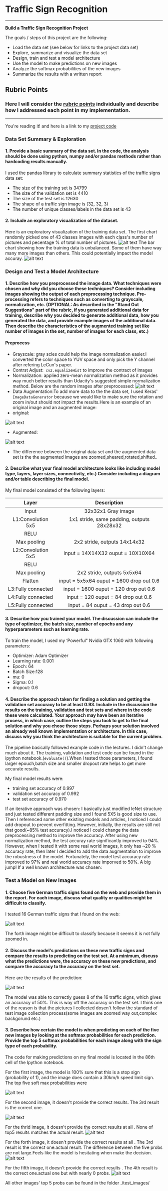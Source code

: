 # **Traffic Sign Recognition** 

---

**Build a Traffic Sign Recognition Project**

The goals / steps of this project are the following:
* Load the data set (see below for links to the project data set)
* Explore, summarize and visualize the data set
* Design, train and test a model architecture
* Use the model to make predictions on new images
* Analyze the softmax probabilities of the new images
* Summarize the results with a written report


[//]: # (Image References)

[image1]: ./pipeline_images/dataset_summary_1.png "Example Image"
[image2]: ./pipeline_images/dataset_summary_2.png "Bar Chart"
[image3]: ./pipeline_images/images_preprocessed.png "Grayscaled Image"
[image4]: ./pipeline_images/images_agumented_1.png "Original"
[image5]: ./pipeline_images/images_agumented_2.png "Augmented Image"
[image6]: ./pipeline_images/images_new.png "Real world Images"
[image7]: ./pipeline_images/images_new_predict.png "Real world Images Prediction"
[image8]: ./pipeline_images/image_predict_Speed_limit__30km_h_.png "predict_1"
[image9]: ./pipeline_images/image_predict_Priority_road.png "predict_2"
[image10]: ./pipeline_images/image_predict_Yield.png "predict_3"
[image11]: ./pipeline_images/image_predict_No_entry.png "predict_4"
[image12]: ./pipeline_images/image_predict_Dangerous_curve_to_the_left.png "predict_5"
[image13]: ./pipeline_images/image_predict_Slippery_road.png "predict_6"




## Rubric Points
### Here I will consider the [rubric points](https://review.udacity.com/#!/rubrics/481/view) individually and describe how I addressed each point in my implementation.  

---
You're reading it! and here is a link to my [project code](https://github.com/xjtuyanshi/CarND-Traffic-Sign-Classifier-Project/blob/master/Traffic_Sign_Classifier.ipynb)

### Data Set Summary & Exploration

#### 1. Provide a basic summary of the data set. In the code, the analysis should be done using python, numpy and/or pandas methods rather than hardcoding results manually.

I used the pandas library to calculate summary statistics of the traffic
signs data set:

* The size of the training set is 34799
* The size of the validation set is 4410
* The size of the test set is 12630
* The shape of a traffic sign image is (32, 32, 3)
* The number of unique classes/labels in the data set is 43

#### 2. Include an exploratory visualization of the dataset.

Here is an exploratory visualization of the training data set. The first chart randomly picked one of 43 classes images with each class's number of pictures and pecentage % of total number of pictures.
![alt text][image1]
The bar chart showing how the training data is unbalanced. Some of them have way many more images than others. This could potentially impact the model accuray.
![alt text][image2]

### Design and Test a Model Architecture

#### 1. Describe how you preprocessed the image data. What techniques were chosen and why did you choose these techniques? Consider including images showing the output of each preprocessing technique. Pre-processing refers to techniques such as converting to grayscale, normalization, etc. (OPTIONAL: As described in the "Stand Out Suggestions" part of the rubric, if you generated additional data for training, describe why you decided to generate additional data, how you generated the data, and provide example images of the additional data. Then describe the characteristics of the augmented training set like number of images in the set, number of images for each class, etc.)
#### Preprocess
* Grayscale: gray scles could help the image normalization easier.I converted the color space to YUV space and only pick the Y channel after refering LeCun's paper.
* Contrst Adjust:` cv2.equalizeHist` to improve the contract of images
* Normalization: applied zero-mean normalization method as it provides way much better results than Udacity's suggested simple normalization method.
Below are the random images after preprocessed:
![alt text][image3]
* Data Augmentation:To add more data to the the data set, I used Keras' `ImageDataGenerator` because we would like to make sure the rotation and zoom in/out should not impact the results.Here is an example of an original image and an augmented image:
* original:

![alt text][image4]

* Augmented:

![alt text][image5]

* The difference between the original data set and the augmented data set is the the augmented images are zoomed,sheared,rotated,shifted..


#### 2. Describe what your final model architecture looks like including model type, layers, layer sizes, connectivity, etc.) Consider including a diagram and/or table describing the final model.

My final model consisted of the following layers:

| Layer         		  |     Description	        					  | 
|:---------------------:  |:---------------------------------------------:| 
| Input         		  | 32x32x1 Gray image   						  | 
| L1:Convolution 5x5      | 1x1 stride, same padding, outputs 28x28x32	  |
| RELU					  |												  |
| Max pooling	      	  | 2x2 stride,  outputs 14x14x32 				  |
| L2:Convolution 5x5	  | input = 14X14X32 ouput = 10X10X64    		  |
| RELU					  |												  |
| Max pooling	      	  | 2x2 stride,  outputs 5x5x64			          |
| Flatten	              | input = 5x5x64	 ouput = 1600  drop out 0.6   |
| L3:Fully connected	  | input = 1600 ouput = 120  drop out 0.6   	  |
| L4:Fully connected	  | input = 120  ouput = 84  drop out 0.6   	  |
| L5:Fully connected	  | input = 84   ouput = 43 drop out 0.6   	      |
 


#### 3. Describe how you trained your model. The discussion can include the type of optimizer, the batch size, number of epochs and any hyperparameters such as learning rate.

To train the model, I used my ‘Powerful" Nvidia GTX 1060 with following parameters:
* Optimizer: Adam Optimizer
* Learning rate: 0.001
* Epoch: 64
* Batch Size:128
* mu: 0
* Sigma: 0.1
* dropout: 0.6

#### 4. Describe the approach taken for finding a solution and getting the validation set accuracy to be at least 0.93. Include in the discussion the results on the training, validation and test sets and where in the code these were calculated. Your approach may have been an iterative process, in which case, outline the steps you took to get to the final solution and why you chose those steps. Perhaps your solution involved an already well known implementation or architecture. In this case, discuss why you think the architecture is suitable for the current problem.
The pipeline basically followed example code in the lectures. I didn't change much about it. The training, validation and test code can be found in the ipython notebook.(`evaluate()`).When I tested those parameters, I found larger epouch,batch size and smaller dropout rate helps to get more accurate results.

My final model results were:
* training set accuracy of 0.997
* validation set accuracy of 0.992
* test set accuracy of 0.970

If an iterative approach was chosen:
I basically just modified leNet structure and just tested different padding size and I found 5X5 is good size to use. Then I referenced some other existing models and articles, I noticed I could add dropout to prevent overfitting. However, initially, the results are still not that good(~85% test accuracy).I noticed I could change the data preprocessing method to improve the accuracy. After using new normalization method, the test accuray rate significantly improved to 94%. However, when I tested it with some real world images, it only has ~20 % accuracy rate, then later I decided to add the data augmentation to improve the robustness of the model. Fortunately, the model test accuracy rate improved to 97% and real world accuracy rate imporved to 50%. A big jump!
If a well known architecture was chosen:
 

### Test a Model on New Images

#### 1. Choose five German traffic signs found on the web and provide them in the report. For each image, discuss what quality or qualities might be difficult to classify.

I tested 16 German traffic signs that I found on the web:

![alt text][image6]

The forth image might be difficult to classify because it seems it is not fully zoomed in.

#### 2. Discuss the model's predictions on these new traffic signs and compare the results to predicting on the test set. At a minimum, discuss what the predictions were, the accuracy on these new predictions, and compare the accuracy to the accuracy on the test set.

Here are the results of the prediction:

![alt text][image7]

The model was able to correctly guess 8 of the 16 traffic signs, which gives an accuracy of 50%. This is way off the  accuracy on the test set. I think one of the reason is that the pictures I collected dosen't follow the standard of test image collection process(some images are zoomed way out,complex backgorund etc.)

#### 3. Describe how certain the model is when predicting on each of the five new images by looking at the softmax probabilities for each prediction. Provide the top 5 softmax probabilities for each image along with the sign type of each probability.

The code for making predictions on my final model is located in the 86th cell of the Ipython notebook.

For the first image, the model is 100% sure that this is a stop sign (probability of 1), and the image does contain a 30km/h speed limit sign. The top five soft max probabilities were


![alt text][image8]


For the second image, it doesn't provide the correct results. The 3rd result is the correct one.

![alt text][image9]

For the thrid image, it doesn't provide the correct results at all . None of top5 results matches the actual result.
![alt text][image10]

For the forth image, it doesn't provide the correct results at all . The 3rd result is the correct one.actual result. The difference between the five probs are not large.Feels like the model is hesitating when make the decision.
![alt text][image11]

For the fifth image, it doesn't provide the correct results  . The 4th result is the correct one.actual one but with nearly 0 probs.
![alt text][image12]

All other images' top 5 probs can be found in the folder ./test_images/
